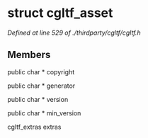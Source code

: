 # struct cgltf_asset

*Defined at line 529 of ./thirdparty/cgltf/cgltf.h*

## Members

public char * copyright

public char * generator

public char * version

public char * min_version

cgltf_extras extras



